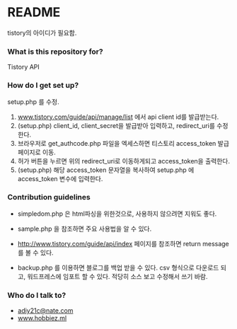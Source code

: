 # README #

tistory의 아이디가 필요함.

### What is this repository for? ###

Tistory API

### How do I get set up? ###

setup.php 를 수정.

1. www.tistory.com/guide/api/manage/list 에서 api client id를 발급받는다.
2. (setup.php) client_id, client_secret을 발급받아 입력하고, redirect_uri를 수정한다.
3. 브라우저로 get_authcode.php 파일을 엑세스하면 티스토리 access_token 발급 페이지로 이동.
4. 허가 버튼을 누르면 위의 redirect_uri로 이동하게되고 access_token을 출력한다.
5. (setup.php) 해당 access_token 문자열을 복사하여 setup.php 에 access_token 변수에 입력한다.

### Contribution guidelines ###

- simpledom.php 은 html파싱을 위한것으로, 사용하지 않으려면 지워도 좋다.
- sample.php 을 참조하면 주요 사용법을 알 수 있다.
- http://www.tistory.com/guide/api/index 페이지를 참조하면 return message 를 볼 수 있다.

- backup.php 를 이용하면 블로그를 백업 받을 수 있다. 
  csv 형식으로 다운로드 되고, 워드프레스에 임포트 할 수 있다. 적당히 소스 보고 수정해서 쓰기 바람.

### Who do I talk to? ###

* adiy21c@nate.com
* www.hobbiez.ml